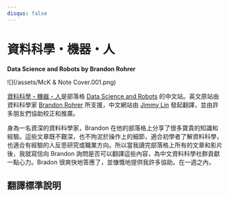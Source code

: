 ```yaml
---
disqus: false
---
```


# 資料科學・機器・人

**Data Science and Robots by Brandon Rohrer**

![](/assets/McK & Note Cover.001.png)



[資料科學・機器・人](https://brohrer.mcknote.com/)是部落格 [Data Science and Robots](https://brohrer.github.io/blog.html) 的中文站。英文原站由資料科學家 [Brandon Rohrer](https://www.linkedin.com/in/brohrer/) 所支援，中文網站由 [Jimmy Lin](https://www.linkedin.com/in/imjmln/) 發起翻譯，並由許多朋友們協助校正和推廣。

身為一名資深的資料科學家，Brandon 在他的部落格上分享了很多寶貴的知識和經驗。這些文章既不艱深，也不拘泥於操作上的細節，適合初學者了解資料科學，也適合有經驗的人反思研究或職業方向。所以當我讀完部落格上所有的文章和影片後，我就寫信向 Brandon 詢問是否可以翻譯這些內容，為中文資料科學社群貢獻一點心力。Bradon 很爽快地答應了，並慷慨地提供我許多協助。在一週之內，

## 翻譯標準說明



